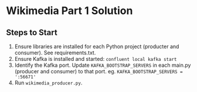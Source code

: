 # Wikimedia Part 1 Solution

## Steps to Start
1. Ensure libraries are installed for each Python project (producter and consumer). See requirements.txt.
2. Ensure Kafka is installed and started: `confluent local kafka start`
3. Identify the Kafka port. Update `KAFKA_BOOTSTRAP_SERVERS` in each main.py (producer and consumer) to that port. eg. `KAFKA_BOOTSTRAP_SERVERS = ':56671'`
4. Run `wikimedia_producer.py`.
